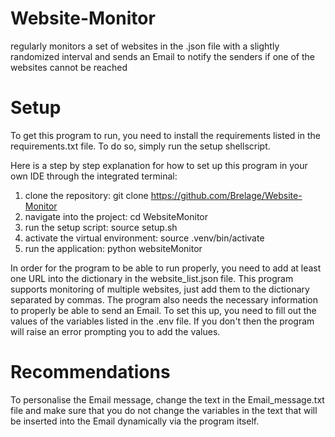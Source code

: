 # Website-Monitor
regularly monitors a set of websites in the .json file with a slightly randomized interval and sends an Email to notify the senders if one of the websites cannot be reached


# Setup
To get this program to run, you need to install the requirements listed in the requirements.txt file. To do so, simply run the setup shellscript.

Here is a step by step explanation for how to set up this program in your own IDE through the integrated terminal:
1. clone the repository: git clone https://github.com/Brelage/Website-Monitor
2. navigate into the project: cd WebsiteMonitor
3. run the setup script: source setup.sh
4. activate the virtual environment: source .venv/bin/activate
5. run the application: python websiteMonitor


In order for the program to be able to run properly, you need to add at least one URL into the dictionary in the website_list.json file. This program supports monitoring of multiple websites, just add them to the dictionary separated by commas.
The program also needs the necessary information to properly be able to send an Email. To set this up, you need to fill out the values of the variables listed in the .env file. If you don't then the program will raise an error prompting you to add the values.


# Recommendations
To personalise the Email message, change the text in the Email_message.txt file and make sure that you do not change the variables in the text that will be inserted into the Email dynamically via the program itself.
